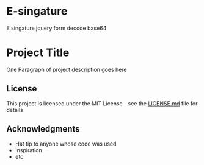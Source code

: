 # E-singature
E singature jquery form decode base64

# Project Title

One Paragraph of project description goes here



## License

This project is licensed under the MIT License - see the [LICENSE.md](LICENSE.md) file for details

## Acknowledgments

* Hat tip to anyone whose code was used
* Inspiration
* etc

